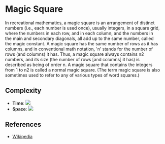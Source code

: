 # Magic Square
In recreational mathematics, a magic square is an arrangement of distinct numbers (i.e., each number is used once), usually integers, in a square grid, where the numbers in each row, and in each column, and the numbers in the main and secondary diagonals, all add up to the same number, called the magic constant. A magic square has the same number of rows as it has columns, and in conventional math notation, 'n' stands for the number of rows (and columns) it has. Thus, a magic square always contains n2 numbers, and its size (the number of rows [and columns] it has) is described as being of order n. A magic square that contains the integers from 1 to n2 is called a normal magic square. (The term magic square is also sometimes used to refer to any of various types of word squares.)

## Complexity
* **Time**:  ![](https://latex.codecogs.com/svg.latex?O(N^2))
* **Space**: ![](https://latex.codecogs.com/svg.latex?O(N^2))

## References
* [Wikipedia](https://en.wikipedia.org/wiki/Magic_square)